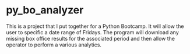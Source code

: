 # py_bo_analyzer
This is a project that I put together for a Python Bootcamp.  It will allow the user to specific a date range of Fridays.  The program will download any missing box office results for the associated period and then allow the operator to perform a various analytics.
